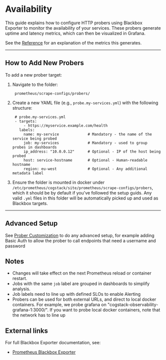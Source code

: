 # Availability

This guide explains how to configure HTTP probers using Blackbox Exporter to monitor the availability of your services. These probers generate uptime and latency metrics, which can then be visualized in Grafana.

See the [Reference](../reference/understanding-metrics.md) for an explanation of the metrics this generates.

---

## How to Add New Probers

To add a new prober target:

1. Navigate to the folder:

   ```
    prometheus/scrape-configs/probers/
   ```

2. Create a new YAML file (e.g., `probe.my-services.yml`) with the following structure:

   ```
    # probe.my-services.yml
    - targets:
        - https://myservice.example.com/health
      labels:
        name: my-service             # Mandatory - the name of the service being probed
        job: my-services             # Mandatory - used to group probes in dashboards
        ip_address: "10.0.0.12"      # Optional - IP of the host being probed
        host: service-hostname       # Optional - Human-readable hostname
        region: eu-west              # Optional - Any additional metadata label
   ```

3. Ensure the folder is mounted in docker under `/etc/prometheus/cogstack/site/prometheus/scrape-configs/probers`, which it should be by default if you've followed the setup guids. Any valid `.yml` files in this folder will be automatically picked up and used as Blackbox targets.

---

## Advanced Setup
See [Prober Customization](../customization/blackbox-exporter-config.md) to do any advanced setup, for example adding Basic Auth to allow the prober to call endpoints that need a username and password

## Notes

* Changes will take effect on the next Prometheus reload or container restart.
* Jobs with the same `job` label are grouped in dashboards to simplify analysis.
* Job labels need to line up with defined SLOs to enable Alerting
* Probers can be used for both external URLs, and direct to local docker containers. For example, we probe grafana on "cogstack-observability-grafana-1:3000/". If you want to probe local docker containers, note that the network has to line up


## External links
For full Blackbox Exporter documentation, see:

- [Prometheus Blackbox Exporter](https://github.com/prometheus/blackbox_exporter)
